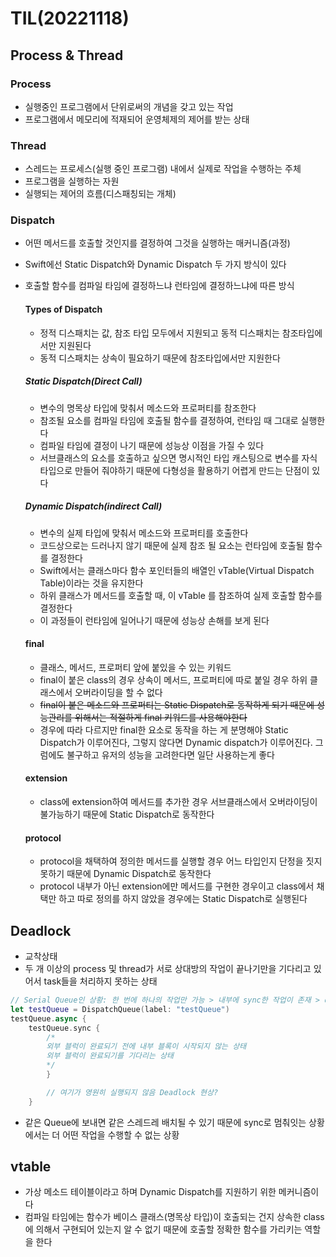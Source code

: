 # TIL(20221118)


## Process & Thread
### Process
- 실행중인 프로그램에서 단위로써의 개념을 갖고 있는 작업
- 프로그램에서 메모리에 적재되어 운영체제의 제어를 받는 상태

### Thread
- 스레드는 프로세스(실행 중인 프로그램) 내에서 실제로 작업을 수행하는 주체
- 프로그램을 실행하는 자원
- 실행되는 제어의 흐름(디스패칭되는 개체)

### Dispatch
- 어떤 메서드를 호출할 것인지를 결정하여 그것을 실행하는 매커니즘(과정)
- Swift에선 Static Dispatch와 Dynamic Dispatch 두 가지 방식이 있다
- 호출할 함수를 컴파일 타임에 결정하느냐 런타임에 결정하느냐에 따른 방식

    #### Types of Dispatch
    - 정적 디스패치는 값, 참조 타입 모두에서 지원되고 동적 디스패치는 참조타입에서만 지원된다
    - 동적 디스패치는 상속이 필요하기 때문에 참조타입에서만 지원한다

    ##### Static Dispatch(Direct Call)
    - 변수의 명목상 타입에 맞춰서 메소드와 프로퍼티를 참조한다
    - 참조될 요소를 컴파일 타임에 호출될 함수를 결정하여, 런타임 때 그대로 실행한다 
    - 컴파일 타임에 결정이 나기 때문에 성능상 이점을 가질 수 있다
    - 서브클래스의 요소를 호출하고 싶으면 명시적인 타입 캐스팅으로 변수를 자식 타입으로 만들어 줘야하기 때문에 다형성을 활용하기 어렵게 만드는 단점이 있다

    ##### Dynamic Dispatch(indirect Call)
    - 변수의 실제 타입에 맞춰서 메소드와 프로퍼티를 호출한다 
    - 코드상으로는 드러나지 않기 때문에 실제 참조 될 요소는 런타임에 호출될 함수를 결정한다
    - Swift에서는 클래스마다 함수 포인터들의 배열인 vTable(Virtual Dispatch Table)이라는 것을 유지한다
    - 하위 클래스가 메서드를 호출할 때, 이 vTable 를 참조하여 실제 호출할 함수를 결정한다
    - 이 과정들이 런타임에 일어나기 때문에 성능상 손해를 보게 된다
    
    #### final
    - 클래스, 메서드, 프로퍼티 앞에 붙있을 수 있는 키워드
    - final이 붙은 class의 경우 상속이 메서드, 프로퍼티에 따로 붙일 경우 하위 클래스에서 오버라이딩을 할 수 없다
    - ~~final이 붙은 메소드와 프로퍼티는 Static Dispatch로 동작하게 되기 때문에 성능관리를 위해서는 적절하게 final 키워드를 사용해야한다~~
    - 경우에 따라 다르지만 final한 요소로 동작을 하는 게 분명해야 Static Dispatch가 이루어진다, 그렇지 않다면 Dynamic dispatch가 이루어진다. 그럼에도 불구하고 유저의 성능을 고려한다면 일단 사용하는게 좋다
    #### extension
    - class에 extension하여 메서드를 추가한 경우 서브클래스에서 오버라이딩이 불가능하기 때문에 Static Dispatch로 동작한다
 
    #### protocol
    - protocol을 채택하여 정의한 메서드를 실행할 경우 어느 타입인지 단정을 짓지 못하기 때문에 Dynamic Dispatch로 동작한다
    - protocol 내부가 아닌 extension에만 메서드를 구현한 경우이고 class에서 채택만 하고 따로 정의를 하지 않았을 경우에는 Static Dispatch로 실행된다



## Deadlock
- 교착상태
- 두 개 이상의 process 및 thread가 서로 상대방의 작업이 끝나기만을 기다리고 있어서 task들을 처리하지 못하는 상태
```swift
// Serial Queue인 상황: 한 번에 하나의 작업만 가능 > 내부에 sync한 작업이 존재 > deadlock 발생
let testQueue = DispatchQueue(label: "testQueue")
testQueue.async {
    testQueue.sync {
        /*
        외부 블럭이 완료되기 전에 내부 블록이 시작되지 않는 상태
        외부 블럭이 완료되기를 기다리는 상태
        */
        }

        // 여기가 영원히 실행되지 않음 Deadlock 현상?
    }
```
- 같은 Queue에 보내면 같은 스레드레 배치될 수 있기 때문에 sync로 멈춰잇는 상황에서는 더 어떤 작업을 수행할 수 없는 상황

## vtable
- 가상 메소드 테이블이라고 하며 Dynamic Dispatch를 지원하기 위한 메커니즘이다
- 컴파일 타임에는 함수가 베이스 클래스(명목상 타입)이 호출되는 건지 상속한 class에 의해서 구현되어 있는지 알 수 없기 때문에 호출할 정확한 함수를 가리키는 역할을 한다


